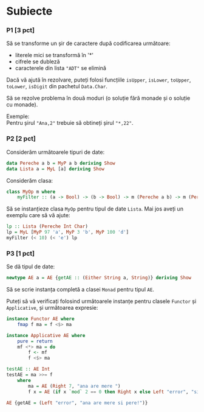# Subiecte

### P1 [3 pct]

Să se transforme un șir de caractere după codificarea următoare:

* literele mici se transformă în '*'
* cifrele se dubleză
* caracterele din lista `"ADT"` se elimină

Dacă vă ajută în rezolvare, puteți folosi funcțiile
`isUpper`, `isLower`, `toUpper`, `toLower`, `isDigit` din pachetul `Data.Char`.

Să se rezolve problema în două moduri (o soluție fără monade și o soluție cu monade).

Exemple:\
Pentru șirul `"Ana,2"` trebuie să obtineți șirul `"*,22"`.

### P2 [2 pct]

Considerăm următoarele tipuri de date:

```haskell
data Pereche a b = MyP a b deriving Show
data Lista a = MyL [a] deriving Show
```

Considerăm clasa:

```haskell
class MyOp m where
    myFilter :: (a -> Bool) -> (b -> Bool) -> m (Pereche a b) -> m (Pereche a b)
```

Să se instanțieze clasa `MyOp` pentru tipul de date `Lista`.
Mai jos aveți un exemplu care să vă ajute:

```haskell
lp :: Lista (Pereche Int Char)
lp = MyL [MyP 97 'a', MyP 3 'b', MyP 100 'd']
myFilter (< 10) (< 'e') lp
```

### P3 [1 pct]

Se dă tipul de date:

```haskell
newtype AE a = AE {getAE :: (Either String a, String)} deriving Show
```

Să se scrie instanța completă a clasei `Monad` pentru tipul `AE`.

Puteți să vă verificați folosind următoarele instanțe pentru clasele `Functor` și `Applicative`, și următoarea expresie:

```haskell
instance Functor AE where
    fmap f ma = f <$> ma

instance Applicative AE where
    pure = return
    mf <*> ma = do
        f <- mf
        f <$> ma

testAE :: AE Int
testAE = ma >>= f
    where
        ma = AE (Right 7, "ana are mere ")
        f x = AE (if x `mod` 2 == 0 then Right x else Left "error", "si pere!")

AE {getAE = (Left "error", "ana are mere si pere!")}
```
